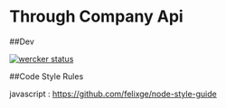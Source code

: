 Through Company Api
======================

##Dev

[![wercker status](https://app.wercker.com/status/addd0bf3f4863cf47658d1704fd2c1b3/m "wercker status")](https://app.wercker.com/project/bykey/addd0bf3f4863cf47658d1704fd2c1b3)

##Code Style Rules

javascript : https://github.com/felixge/node-style-guide
